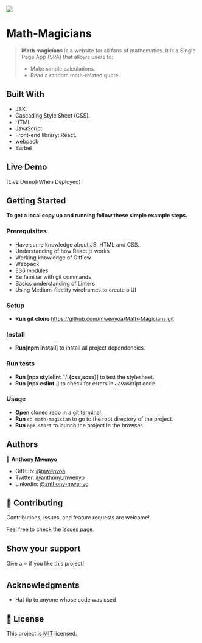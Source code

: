 ![](https://img.shields.io/badge/Microverse-blueviolet)
# Math-Magicians
> **Math magicians** is a website for all fans of mathematics. It is a Single Page App (SPA) that allows users to:
> - Make simple calculations.
> - Read a random math-related quote.

## Built With

- JSX.
- Cascading Style Sheet (CSS).
- HTML
- JavaScript
- Front-end library: React.
- webpack
- Barbel

## Live Demo

[Live Demo](When Deployed)
## Getting Started
**To get a local copy up and running follow these simple example steps.**

### Prerequisites
- Have some knowledge about JS, HTML and CSS.
- Understanding of how React.js works
- Working knowledge of Gitflow
- Webpack 
- ES6 modules 
- Be familiar with git commands
- Basics understanding of Linters
- Using Medium-fidelity wireframes to create a UI

### Setup
- **Run** **git clone** https://github.com/mwenyoa/Math-Magicians.git

### Install
- **Run**[**npm install**] to install all project dependencies.

### Run tests

- **Run** [**npx stylelint "**/**.{css,scss**}] to test the stylesheet.
- **Run** [**npx eslint .**] to check for errors in Javascript code.

### Usage
 - **Open** cloned repo in a git terminal
 - **Run** ```cd math-magician``` to go to the root directory of the project.
 - **Run** ```npm start``` to launch the project in the browser.
 
## Authors

👤 **Anthony Mwenyo**

- GitHub: [@mwenyoa](https://github.com/mwenyoa)
- Twitter: [@anthony_mwenyo](https://twitter.com/anthony_mwenyo)
- LinkedIn: [@anthony-mwenyo](https://www.linkedin.com/in/anthony-mwenyo-710318131/)


## 🤝 Contributing

Contributions, issues, and feature requests are welcome!

Feel free to check the [issues page](../../issues/).

## Show your support

Give a ⭐️ if you like this project!

## Acknowledgments

- Hat tip to anyone whose code was used

## 📝 License

This project is [MIT](./MIT.md) licensed.
